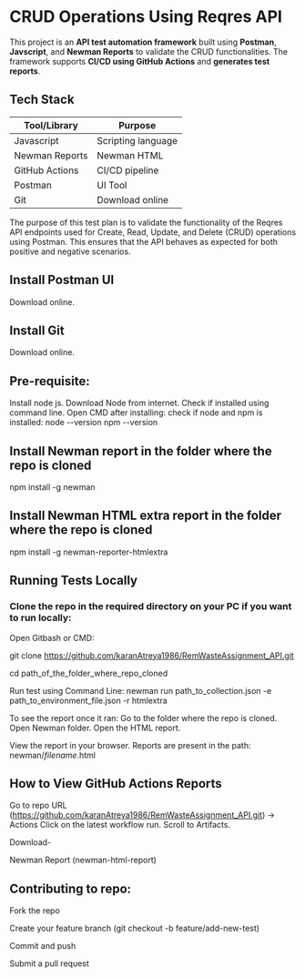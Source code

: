 # CRUD Operations Using Reqres API

This project is an **API test automation framework** built using **Postman**, **Javscript**, and **Newman Reports** to validate the CRUD functionalities. The framework supports **CI/CD using GitHub Actions** and **generates test reports**.

## Tech Stack

| Tool/Library      | Purpose                                |
|-------------------|----------------------------------------|
| Javascript        | Scripting language                     |
| Newman Reports    | Newman HTML                            |
| GitHub Actions    | CI/CD pipeline                         |
| Postman           | UI Tool                                |
| Git               | Download online                        |


The purpose of this test plan is to validate the functionality of the Reqres API endpoints used for Create, Read, Update, and Delete (CRUD) operations using Postman. This ensures that the API behaves as expected for both positive and negative scenarios.

## Install Postman UI
Download online.

## Install Git
Download online.

## Pre-requisite:
Install node js. Download Node from internet.
Check if installed using command line.
Open CMD after installing: check if node and npm is installed:
node --version
npm --version

## Install Newman report in the folder where the repo is cloned
npm install -g newman

## Install Newman HTML extra report in the folder where the repo is cloned
npm install -g newman-reporter-htmlextra

## Running Tests Locally

### Clone the repo in the required directory on your PC if you want to run locally:

Open Gitbash or CMD:

git clone https://github.com/karanAtreya1986/RemWasteAssignment_API.git

cd path_of_the_folder_where_repo_cloned

Run test using Command Line:
newman run path_to_collection.json -e path_to_environment_file.json -r htmlextra

To see the report once it ran:
Go to the folder where the repo is cloned.
Open Newman folder.
Open the HTML report.

View the report in your browser. Reports are present in the path:
newman/_filename_.html

## How to View GitHub Actions Reports
Go to repo URL (https://github.com/karanAtreya1986/RemWasteAssignment_API.git) → Actions
Click on the latest workflow run.
Scroll to Artifacts.

Download-

Newman Report (newman-html-report)

## Contributing to repo:
Fork the repo

Create your feature branch (git checkout -b feature/add-new-test)

Commit and push

Submit a pull request

